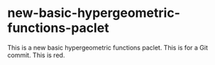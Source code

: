 # new-basic-hypergeometric-functions-paclet
This is a new basic hypergeometric functions paclet.
This is for a Git commit.
This is red.